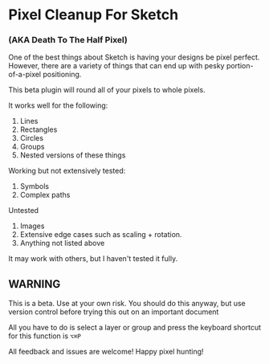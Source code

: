 # Pixel Cleanup For Sketch
### (AKA Death To The Half Pixel)

One of the best things about Sketch is having your designs be pixel perfect. However, there are a variety of things that can end up with pesky portion-of-a-pixel positioning.

This beta plugin will round all of your pixels to whole pixels.

It works well for the following:

1. Lines
1. Rectangles
1. Circles
1. Groups
1. Nested versions of these things

Working but not extensively tested:
1. Symbols
1. Complex paths

Untested
1. Images
1. Extensive edge cases such as scaling + rotation. 
1. Anything not listed above

It may work with others, but I haven't tested it fully.

## WARNING
This is a beta. Use at your own risk.
You should do this anyway, but use version control before trying this out on an important document

All you have to do is select a layer or group and press the keyboard shortcut for this function is `⌥⌘P`

All feedback and issues are welcome!
Happy pixel hunting!
